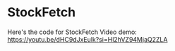 # StockFetch
Here's the code for StockFetch
Video demo: https://youtu.be/dHC9dJxEulk?si=Hl2hVZ94MjaQ2ZLA
